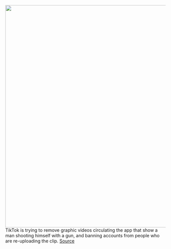 <img src='https://cdn.vox-cdn.com/thumbor/m6w0irvJPRZgK-x0YJ1OgCwx-l8=/0x0:2040x1360/1200x800/filters:focal(857x517:1183x843)/cdn.vox-cdn.com/uploads/chorus_image/image/67366308/acastro_190723_1777_tiktok_0002.0.0.jpg' width='700px' /><br/>
TikTok is trying to remove graphic videos circulating the app that show a man shooting himself with a gun, and banning accounts from people who are re-uploading the clip.
<a href='https://www.theverge.com/2020/9/7/21426176/tiktok-suicide-video-remove-ban-community-warnings-creators'> Source <a/>